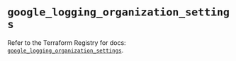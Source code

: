 # `google_logging_organization_settings`

Refer to the Terraform Registry for docs: [`google_logging_organization_settings`](https://registry.terraform.io/providers/hashicorp/google/6.24.0/docs/resources/logging_organization_settings).
